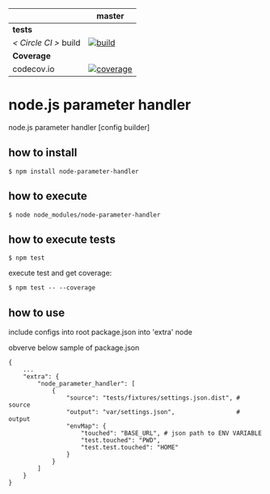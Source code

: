 [circle.ci-master-badge]: https://circleci.com/gh/explore-node-js/node.js-parameter-handler/tree/master.svg?style=svg
[circle.ci-master-link]: https://circleci.com/gh/explore-node-js/node.js-parameter-handler/tree/master
[codecov.io-master-badge]: https://codecov.io/gh/eugene-matvejev/battleship-game-api/branch/master/graph/badge.svg
[codecov.io-master-link]: https://codecov.io/gh/eugene-matvejev/battleship-game-api/branch/master

|                         | master                            
|---                      |---
| __tests__               |
| _< Circle CI >_ build   | [![build][circle.ci-master-badge]][circle.ci-master-link]
| __Coverage__            |
| codecov.io              | [![coverage][codecov.io-master-badge]][codecov.io-master-link]

# node.js parameter handler
node.js parameter handler [config builder]

## how to install
```
$ npm install node-parameter-handler
```
## how to execute
```
$ node node_modules/node-parameter-handler
```
## how to execute tests
```
$ npm test
```
execute test and get coverage:
```
$ npm test -- --coverage
```

## how to use
include configs into root package.json into 'extra' node

obverve below sample of package.json

```
{
    ...
    "extra": {
        "node_parameter_handler": [
            {
                "source": "tests/fixtures/settings.json.dist", # source 
                "output": "var/settings.json",                 # output
                "envMap": {
                    "touched": "BASE_URL", # json path to ENV VARIABLE
                    "test.touched": "PWD",
                    "test.test.touched": "HOME"
                }
            }
        ]
    }
}
```
